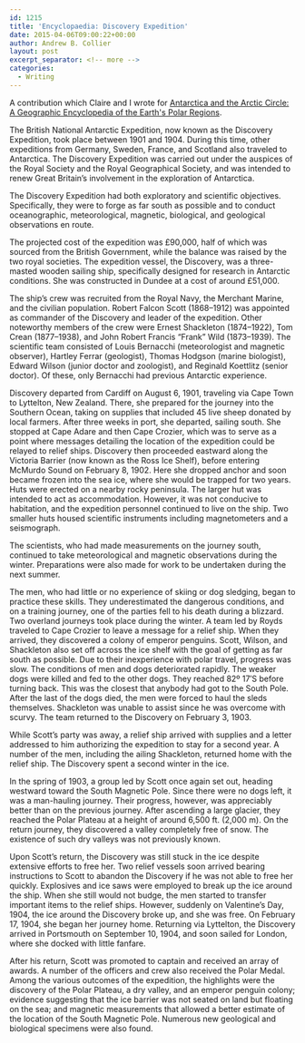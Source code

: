 ```yaml
---
id: 1215
title: 'Encyclopaedia: Discovery Expedition'
date: 2015-04-06T09:00:22+00:00
author: Andrew B. Collier
layout: post
excerpt_separator: <!-- more -->
categories:
  - Writing
---
```

A contribution which Claire and I wrote for [Antarctica and the Arctic Circle: A Geographic Encyclopedia of the Earth's Polar Regions](http://www.amazon.com/gp/product/B00OD83J44/).

<!-- more -->

The British National Antarctic Expedition, now known as the Discovery Expedition, took place between 1901 and 1904. During this time, other expeditions from Germany, Sweden, France, and Scotland also traveled to Antarctica. The Discovery Expedition was carried out under the auspices of the Royal Society and the Royal Geographical Society, and was intended to renew Great Britain’s involvement in the exploration of Antarctica.

The Discovery Expedition had both exploratory and scientific objectives. Specifically, they were to forge as far south as possible and to conduct oceanographic, meteorological, magnetic, biological, and geological observations en route.

The projected cost of the expedition was £90,000, half of which was sourced from the British Government, while the balance was raised by the two royal societies. The expedition vessel, the Discovery, was a three-masted wooden sailing ship, specifically designed for research in Antarctic conditions. She was constructed in Dundee at a cost of around £51,000.

The ship’s crew was recruited from the Royal Navy, the Merchant Marine, and the civilian population. Robert Falcon Scott (1868–1912) was appointed as commander of the Discovery and leader of the expedition. Other noteworthy members of the crew were Ernest Shackleton (1874–1922), Tom Crean (1877–1938), and John Robert Francis “Frank” Wild (1873–1939). The scientific team consisted of Louis Bernacchi (meteorologist and magnetic observer), Hartley Ferrar (geologist), Thomas Hodgson (marine biologist), Edward Wilson (junior doctor and zoologist), and Reginald Koettlitz (senior doctor). Of these, only Bernacchi had previous Antarctic experience.

Discovery departed from Cardiff on August 6, 1901, traveling via Cape Town to Lyttelton, New Zealand. There, she prepared for the journey into the Southern Ocean, taking on supplies that included 45 live sheep donated by local farmers. After three weeks in port, she departed, sailing south. She stopped at Cape Adare and then Cape Crozier, which was to serve as a point where messages detailing the location of the expedition could be relayed to relief ships. Discovery then proceeded eastward along the Victoria Barrier (now known as the Ross Ice Shelf), before entering McMurdo Sound on February 8, 1902. Here she dropped anchor and soon became frozen into the sea ice, where she would be trapped for two years. Huts were erected on a nearby rocky peninsula. The larger hut was intended to act as accommodation. However, it was not conducive to habitation, and the expedition personnel continued to live on the ship. Two smaller huts housed scientific instruments including magnetometers and a seismograph.

The scientists, who had made measurements on the journey south, continued to take meteorological and magnetic observations during the winter. Preparations were also made for work to be undertaken during the next summer.

The men, who had little or no experience of skiing or dog sledging, began to practice these skills. They underestimated the dangerous conditions, and on a training journey, one of the parties fell to his death during a blizzard. Two overland journeys took place during the winter. A team led by Royds traveled to Cape Crozier to leave a message for a relief ship. When they arrived, they discovered a colony of emperor penguins. Scott, Wilson, and Shackleton also set off across the ice shelf with the goal of getting as far south as possible. Due to their inexperience with polar travel, progress was slow. The conditions of men and dogs deteriorated rapidly. The weaker dogs were killed and fed to the other dogs. They reached 82º 17′S before turning back. This was the closest that anybody had got to the South Pole. After the last of the dogs died, the men were forced to haul the sleds themselves. Shackleton was unable to assist since he was overcome with scurvy. The team returned to the Discovery on February 3, 1903.

While Scott’s party was away, a relief ship arrived with supplies and a letter addressed to him authorizing the expedition to stay for a second year. A number of the men, including the ailing Shackleton, returned home with the relief ship. The Discovery spent a second winter in the ice.

In the spring of 1903, a group led by Scott once again set out, heading westward toward the South Magnetic Pole. Since there were no dogs left, it was a man-hauling journey. Their progress, however, was appreciably better than on the previous journey. After ascending a large glacier, they reached the Polar Plateau at a height of around 6,500 ft. (2,000 m). On the return journey, they discovered a valley completely free of snow. The existence of such dry valleys was not previously known.

Upon Scott’s return, the Discovery was still stuck in the ice despite extensive efforts to free her. Two relief vessels soon arrived bearing instructions to Scott to abandon the Discovery if he was not able to free her quickly. Explosives and ice saws were employed to break up the ice around the ship. When she still would not budge, the men started to transfer important items to the relief ships. However, suddenly on Valentine’s Day, 1904, the ice around the Discovery broke up, and she was free. On February 17, 1904, she began her journey home. Returning via Lyttelton, the Discovery arrived in Portsmouth on September 10, 1904, and soon sailed for London, where she docked with little fanfare.

After his return, Scott was promoted to captain and received an array of awards. A number of the officers and crew also received the Polar Medal. Among the various outcomes of the expedition, the highlights were the discovery of the Polar Plateau, a dry valley, and an emperor penguin colony; evidence suggesting that the ice barrier was not seated on land but floating on the sea; and magnetic measurements that allowed a better estimate of the location of the South Magnetic Pole. Numerous new geological and biological specimens were also found.
